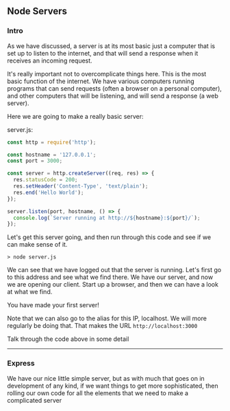 ## Node Servers

### Intro
As we have discussed, a server is at its most basic just a computer that is set up to listen to the internet, and that will send a response when it receives an incoming request.

It's really important not to overcomplicate things here. This is the most basic function of the internet. We have various computers running programs that can send requests (often a browser on a personal computer), and other computers that will be listening, and will send a response (a web server).

Here we are going to make a really basic server:

server.js:
```js
const http = require('http');

const hostname = '127.0.0.1';
const port = 3000;

const server = http.createServer((req, res) => {
  res.statusCode = 200;
  res.setHeader('Content-Type', 'text/plain');
  res.end('Hello World');
});

server.listen(port, hostname, () => {
  console.log(`Server running at http://${hostname}:${port}/`);
});
```

Let's get this server going, and then run through this code and see if we can make sense of it.

`> node server.js`

We can see that we have logged out that the server is running. Let's first go to this address and see what we find there. We have our server, and now we are opening our client. Start up a browser, and then we can have a look at what we find.

You have made your first server! 

Note that we can also go to the alias for this IP, localhost. We will more regularly be doing that. That makes the URL `http://localhost:3000`

Talk through the code above in some detail
*****

### Express
We have our nice little simple server, but as with much that goes on in development of any kind, if we want things to get more sophisticated, then rolling our own code for all the elements that we need to make a complicated server

